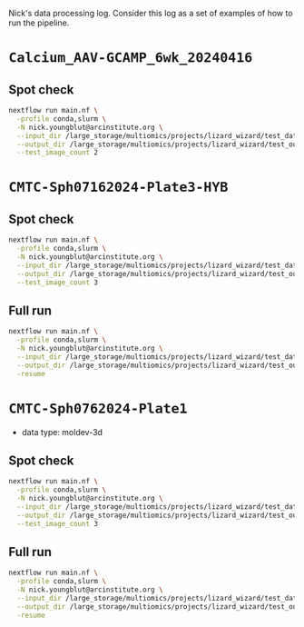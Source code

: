 Nick's data processing log.
Consider this log as a set of examples of how to run the pipeline.


# `Calcium_AAV-GCAMP_6wk_20240416`

## Spot check 

```bash
nextflow run main.nf \
  -profile conda,slurm \
  -N nick.youngblut@arcinstitute.org \
  --input_dir /large_storage/multiomics/projects/lizard_wizard/test_data/Calcium_AAV-GCAMP_6wk_20240416 \
  --output_dir /large_storage/multiomics/projects/lizard_wizard/test_output/Calcium_AAV-GCAMP_6wk_20240416 \
  --test_image_count 2
```

# `CMTC-Sph07162024-Plate3-HYB`

## Spot check

```bash
nextflow run main.nf \
  -profile conda,slurm \
  -N nick.youngblut@arcinstitute.org \
  --input_dir /large_storage/multiomics/projects/lizard_wizard/test_data/CMTC-Sph07162024-Plate3-HYB \
  --output_dir /large_storage/multiomics/projects/lizard_wizard/test_output/CMTC-Sph07162024-Plate3-HYB \
  --test_image_count 3
```


## Full run

```bash
nextflow run main.nf \
  -profile conda,slurm \
  -N nick.youngblut@arcinstitute.org \
  --input_dir /large_storage/multiomics/projects/lizard_wizard/test_data/CMTC-Sph07162024-Plate3-HYB \
  --output_dir /large_storage/multiomics/projects/lizard_wizard/test_output/CMTC-Sph07162024-Plate3-HYB \
  -resume
```


# `CMTC-Sph0762024-Plate1`

* data type: moldev-3d

## Spot check

```bash
nextflow run main.nf \
  -profile conda,slurm \
  -N nick.youngblut@arcinstitute.org \
  --input_dir /large_storage/multiomics/projects/lizard_wizard/test_data/CMTC-Sph0762024-Plate1 \
  --output_dir /large_storage/multiomics/projects/lizard_wizard/test_output/CMTC-Sph0762024-Plate1 \
  --test_image_count 3
```


## Full run

```bash
nextflow run main.nf \
  -profile conda,slurm \
  -N nick.youngblut@arcinstitute.org \
  --input_dir /large_storage/multiomics/projects/lizard_wizard/test_data/CMTC-Sph0762024-Plate1 \
  --output_dir /large_storage/multiomics/projects/lizard_wizard/test_output/CMTC-Sph0762024-Plate1 \
  -resume
```
